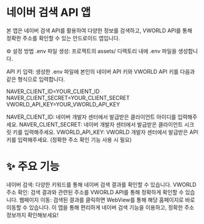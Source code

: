 # 네이버 검색 API 앱
본 앱은 네이버 검색 API를 활용하여 다양한 정보를 검색하고, VWORLD API를 통해 정확한 주소를 확인할 수 있는 안드로이드 앱입니다.

⚙️ 설정 방법
.env 파일 생성: 프로젝트의 assets/ 디렉토리 내에 .env 파일을 생성합니다.

API 키 입력: 생성한 .env 파일에 본인의 네이버 API 키와 VWORLD API 키를 다음과 같은 형식으로 입력합니다.

NAVER_CLIENT_ID=YOUR_CLIENT_ID
NAVER_CLIENT_SECRET=YOUR_CLIENT_SECRET
VWORLD_API_KEY=YOUR_VWORLD_API_KEY

NAVER_CLIENT_ID: 네이버 개발자 센터에서 발급받은 클라이언트 아이디를 입력해주세요.
NAVER_CLIENT_SECRET: 네이버 개발자 센터에서 발급받은 클라이언트 시크릿 키를 입력해주세요.
VWORLD_API_KEY: VWORLD 개발자 센터에서 발급받은 API 키를 입력해주세요. (정확한 주소 확인 기능 사용 시 필요)
# ✨ 주요 기능
네이버 검색: 다양한 키워드를 통해 네이버 검색 결과를 확인할 수 있습니다.
VWORLD 주소 확인: 검색 결과와 관련된 주소를 VWORLD API를 통해 정확하게 확인할 수 있습니다.
웹페이지 이동: 검색된 결과를 클릭하면 WebView를 통해 해당 홈페이지로 바로 이동할 수 있습니다.
이 앱을 통해 편리하게 네이버 검색 기능을 이용하고, 정확한 주소 정보까지 확인해보세요!

